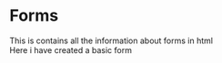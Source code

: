 # Forms
This is contains all the information about forms in html
<br>
Here i have created a basic form